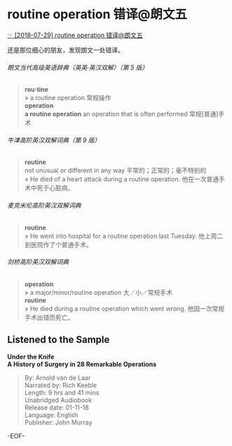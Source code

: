 # routine operation 错译@朗文五  
[☞ [2018-07-29] routine operation 错译@朗文五 ](https://mp.weixin.qq.com/s/SeSgyISnBLO4vsKhtUCWMw)    
  
还是那位细心的朋友，发现朗文一处错译。  
  
###### 朗文当代高级英语辞典（英英·英汉双解）（第 5 版）  
>**rou‧tine**  
» a routine operation 常规操作  
**operation**  
**a routine operation** an operation that is often performed 常规[普通]手术  
  
###### 牛津高阶英汉双解词典（第 9 版）  
>**routine**  
not unusual or different in any way 平常的；正常的；毫不特别的  
» He died of a heart attack during a routine operation. 他在一次普通手术中死于心脏病。  
  
###### 麦克米伦高阶英汉双解词典  
>**routine**  
» He went into hospital for a routine operation last Tuesday. 他上周二到医院作了个普通手术。  
  
###### 剑桥高阶英汉双解词典  
>**operation**  
» a major/minor/routine operation 大／小／常规手术  
**routine**  
» He died during a routine operation which went wrong. 他因一次常规手术出错而死亡。  
  
## Listened to the Sample  
**Under the Knife  
A History of Surgery in 28 Remarkable Operations**  
>By: Arnold van de Laar  
Narrated by: Rich Keeble  
Length: 9 hrs and 41 mins  
Unabridged Audiobook  
Release date: 01-11-18  
Language: English  
Publisher: John Murray  
  
-EOF-  
